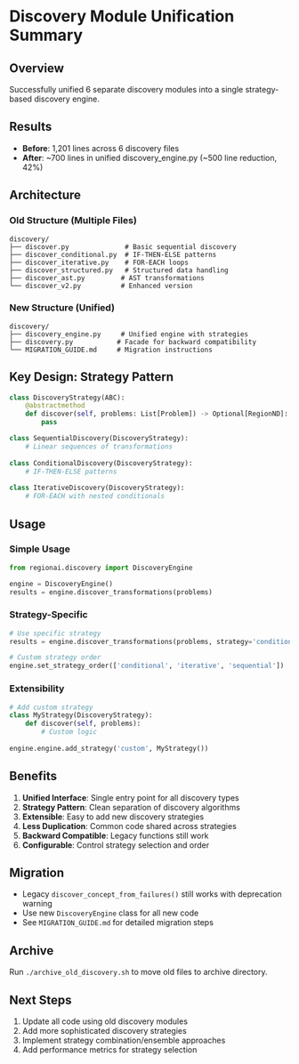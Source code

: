 # Discovery Module Unification Summary

## Overview
Successfully unified 6 separate discovery modules into a single strategy-based discovery engine.

## Results
- **Before**: 1,201 lines across 6 discovery files
- **After**: ~700 lines in unified discovery_engine.py (~500 line reduction, 42%)

## Architecture

### Old Structure (Multiple Files)
```
discovery/
├── discover.py              # Basic sequential discovery
├── discover_conditional.py  # IF-THEN-ELSE patterns
├── discover_iterative.py    # FOR-EACH loops
├── discover_structured.py   # Structured data handling
├── discover_ast.py         # AST transformations
└── discover_v2.py          # Enhanced version
```

### New Structure (Unified)
```
discovery/
├── discovery_engine.py     # Unified engine with strategies
├── discovery.py           # Facade for backward compatibility
└── MIGRATION_GUIDE.md     # Migration instructions
```

## Key Design: Strategy Pattern

```python
class DiscoveryStrategy(ABC):
    @abstractmethod
    def discover(self, problems: List[Problem]) -> Optional[RegionND]:
        pass

class SequentialDiscovery(DiscoveryStrategy):
    # Linear sequences of transformations
    
class ConditionalDiscovery(DiscoveryStrategy):
    # IF-THEN-ELSE patterns
    
class IterativeDiscovery(DiscoveryStrategy):
    # FOR-EACH with nested conditionals
```

## Usage

### Simple Usage
```python
from regionai.discovery import DiscoveryEngine

engine = DiscoveryEngine()
results = engine.discover_transformations(problems)
```

### Strategy-Specific
```python
# Use specific strategy
results = engine.discover_transformations(problems, strategy='conditional')

# Custom strategy order
engine.set_strategy_order(['conditional', 'iterative', 'sequential'])
```

### Extensibility
```python
# Add custom strategy
class MyStrategy(DiscoveryStrategy):
    def discover(self, problems):
        # Custom logic
        
engine.engine.add_strategy('custom', MyStrategy())
```

## Benefits

1. **Unified Interface**: Single entry point for all discovery types
2. **Strategy Pattern**: Clean separation of discovery algorithms
3. **Extensible**: Easy to add new discovery strategies
4. **Less Duplication**: Common code shared across strategies
5. **Backward Compatible**: Legacy functions still work
6. **Configurable**: Control strategy selection and order

## Migration

- Legacy `discover_concept_from_failures()` still works with deprecation warning
- Use new `DiscoveryEngine` class for all new code
- See `MIGRATION_GUIDE.md` for detailed migration steps

## Archive

Run `./archive_old_discovery.sh` to move old files to archive directory.

## Next Steps

1. Update all code using old discovery modules
2. Add more sophisticated discovery strategies
3. Implement strategy combination/ensemble approaches
4. Add performance metrics for strategy selection
